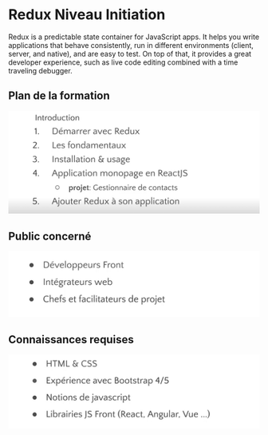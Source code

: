 # Redux Niveau Initiation
Redux is a predictable state container for JavaScript apps.  It helps you write applications that behave consistently, run in different environments (client, server, and native), and are easy to test. On top of that, it provides a great developer experience, such as live code editing combined with a time traveling debugger.
## Plan de la formation
![plan](images/plan.png)
## Public concerné
![public](images/public.png)
## Connaissances requises
![connaissance](images/connaissancerequise.png)